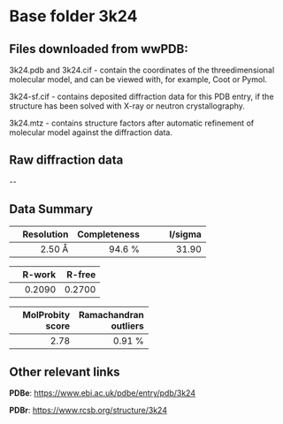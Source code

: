 # Base folder 3k24

## Files downloaded from wwPDB:

3k24.pdb and 3k24.cif - contain the coordinates of the threedimensional molecular model, and can be viewed with, for example, Coot or Pymol.

3k24-sf.cif - contains deposited diffraction data for this PDB entry, if the structure has been solved with X-ray or neutron crystallography.

3k24.mtz - contains structure factors after automatic refinement of molecular model against the diffraction data.

## Raw diffraction data

--<br> 

## Data Summary
|   | Resolution | Completeness| I/sigma |
|---|-------------:|----------------:|--------------:|
|   |2.50 Å|94.6  %|<img width=50/>31.90|

|   | **R-work**| **R-free**   
|---|-------------:|----------------:|           
||  0.2090|  0.2700|

|   |**MolProbity<br>score**| **Ramachandran<br>outliers** 
|---|-------------:|----------------:|
||  2.78|  0.91 %|

 

 



## Other relevant links 
**PDBe**:  https://www.ebi.ac.uk/pdbe/entry/pdb/3k24
 
**PDBr**: https://www.rcsb.org/structure/3k24 

